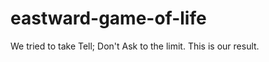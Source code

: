 eastward-game-of-life
=====================
We tried to take Tell; Don't Ask to the limit.
This is our result.
